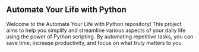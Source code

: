 ## Automate Your Life with Python


Welcome to the Automate Your Life with Python repository! This project aims to help you simplify and streamline various aspects of your daily life using the power of Python scripting. By automating repetitive tasks, you can save time, increase productivity, and focus on what truly matters to you.